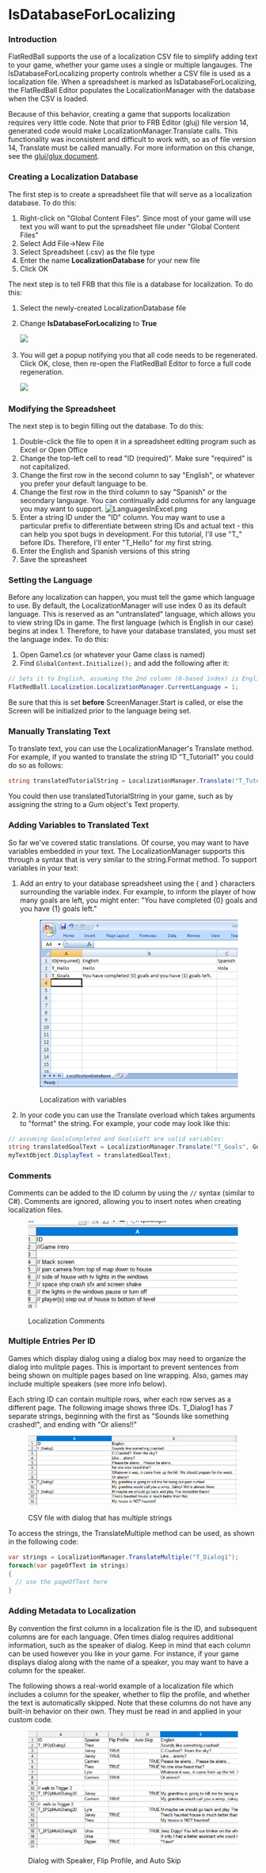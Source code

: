 # IsDatabaseForLocalizing

### Introduction

FlatRedBall supports the use of a localization CSV file to simplify adding text to your game, whether your game uses a single or multiple langauges. The IsDatabaseForLocalizing property controls whether a CSV file is used as a localization file. When a spreadsheet is marked as IsDatabaseForLocalizing, the FlatRedBall Editor populates the LocalizationManager with the database when the CSV is loaded.

Because of this behavior, creating a game that supports localization requires very little code. Note that prior to FRB Editor (gluj) file version 14, generated code would make LocalizationManager.Translate calls. This functionality was inconsistent and difficult to work with, so as of file version 14, Translate must be called manually. For more information on this change, see the [gluj/glux document](../glujglux.md).

### Creating a Localization Database

The first step is to create a spreadsheet file that will serve as a localization database. To do this:

1. Right-click on "Global Content Files". Since most of your game will use text you will want to put the spreadsheet file under "Global Content Files"
2. Select Add File->New File
3. Select Spreadsheet (.csv) as the file type
4. Enter the name **LocalizationDatabase** for your new file
5. Click OK

The next step is to tell FRB that this file is a database for localization. To do this:

1. Select the newly-created LocalizationDatabase file
2.  Change **IsDatabaseForLocalizing** to **True**

    ![](../../media/2023-05-img\_6472186ead348.png)
3.  You will get a popup notifying you that all code needs to be regenerated. Click OK, close, then re-open the FlatRedBall Editor to force a full code regeneration.

    ![](../../media/2021-01-img\_5ffa10dabd7e8.png)

### Modifying the Spreadsheet

The next step is to begin filling out the database. To do this:

1. Double-click the file to open it in a spreadsheet editing program such as Excel or Open Office
2. Change the top-left cell to read "ID (required)". Make sure "required" is not capitalized.
3. Change the first row in the second column to say "English", or whatever you prefer your default language to be.
4. Change the first row in the third column to say "Spanish" or the secondary language. You can continually add columns for any language you may want to support. ![LanguagesInExcel.png](../../media/migrated\_media-LanguagesInExcel.png)
5. Enter a string ID under the "ID" column. You may want to use a particular prefix to differentiate between string IDs and actual text - this can help you spot bugs in development. For this tutorial, I'll use "T\_" before IDs. Therefore, I'll enter "T\_Hello" for my first string.
6. Enter the English and Spanish versions of this string
7. Save the spreasheet

### Setting the Language

Before any localization can happen, you must tell the game which language to use. By default, the LocalizationManager will use index 0 as its default language. This is reserved as an "untranslated" language, which allows you to view string IDs in game. The first language (which is English in our case) begins at index 1. Therefore, to have your database translated, you must set the language index. To do this:

1. Open Game1.cs (or whatever your Game class is named)
2. Find `GlobalContent.Initialize();` and add the following after it:

```csharp
// Sets it to English, assuming the 2nd column (0-based index) is English.
FlatRedBall.Localization.LocalizationManager.CurrentLanguage = 1;
```

Be sure that this is set **before** ScreenManager.Start is called, or else the Screen will be initialized prior to the language being set.

### Manually Translating Text

To translate text, you can use the LocalizationManager's Translate method. For example, if you wanted to translate the string ID "T\_Tutorial1" you could do so as follows:

```csharp
string translatedTutorialString = LocalizationManager.Translate("T_Tutorial1");
```

You could then use translatedTutorialString in your game, such as by assigning the string to a Gum object's Text property.

### Adding Variables to Translated Text

So far we've covered static translations. Of course, you may want to have variables embedded in your text. The LocalizationManager supports this through a syntax that is very similar to the string.Format method. To support variables in your text:

1.  Add an entry to your database spreadsheet using the { and } characters surrounding the variable index. For example, to inform the player of how many goals are left, you might enter: "You have completed {0} goals and you have {1} goals left."\
    &#x20;

    <figure><img src="../../media/migrated_media-TranslatedTextWithVariables.png" alt=""><figcaption><p>Localization with variables</p></figcaption></figure>
2. In your code you can use the Translate overload which takes arguments to "format" the string. For example, your code may look like this:

```csharp
// assuming GoalsCompleted and GoalsLeft are valid variables:
string translatedGoalText = LocalizationManager.Translate("T_Goals", GoalsCompleted, GoalsLeft);
myTextObject.DisplayText = translatedGoalText;
```

### Comments

Comments can be added to the ID column by using the `//` syntax (similar to C#). Comments are ignored, allowing you to insert notes when creating localization files.

<figure><img src="../../.gitbook/assets/image (1) (1) (1) (1) (1) (1) (1) (1) (1) (1) (1) (1) (1) (1) (1) (1) (1) (1) (1) (1) (1) (1) (1) (1).png" alt=""><figcaption><p>Localization Comments</p></figcaption></figure>

### Multiple Entries Per ID

Games which display dialog using a dialog box may need to organize the dialog into mulitple pages. This is important to prevent sentences from being shown on multiple pages based on line wrapping. Also, games may include multiple speakers (see more info below).

Each string ID can contain multiple rows, wher each row serves as a different page. The following image shows three IDs. T\_Dialog1 has 7 separate strings, beginning with the first as "Sounds like something crashed!", and ending with "Or aliens!!"

<figure><img src="../../.gitbook/assets/image (1) (1) (1) (1) (1) (1) (1) (1) (1) (1) (1) (1) (1) (1) (1) (1) (1) (1) (1) (1) (1) (1) (1) (1) (1).png" alt=""><figcaption><p>CSV file with dialog that has multiple strings</p></figcaption></figure>

To access the strings, the TranslateMultiple method can be used, as shown in the following code:

```csharp
var strings = LocalizationManager.TranslateMultiple("T_Dialog1");
foreach(var pageOfText in strings)
{
  // use the pageOfText here
}
```

### Adding Metadata to Localization

By convention the first column in a localization file is the ID, and subsequent columns are for each language. Ofen times dialog requires additional information, such as the speaker of dialog. Keep in mind that each column can be used however you like in your game. For instance, if your game displays dialog along with the name of a speaker, you may want to have a column for the speaker.

The following shows a real-world example of a localization file which includes a column for the speaker, whether to flip the profile, and whether the text is automatically skipped. Note that these columns do not have any built-in behavior on their own. They must be read in and applied in your custom code.

<figure><img src="../../.gitbook/assets/image (2) (1) (1) (1) (1) (1) (1) (1) (1) (1) (1) (1) (1).png" alt=""><figcaption><p>Dialog with Speaker, Flip Profile, and Auto Skip</p></figcaption></figure>

